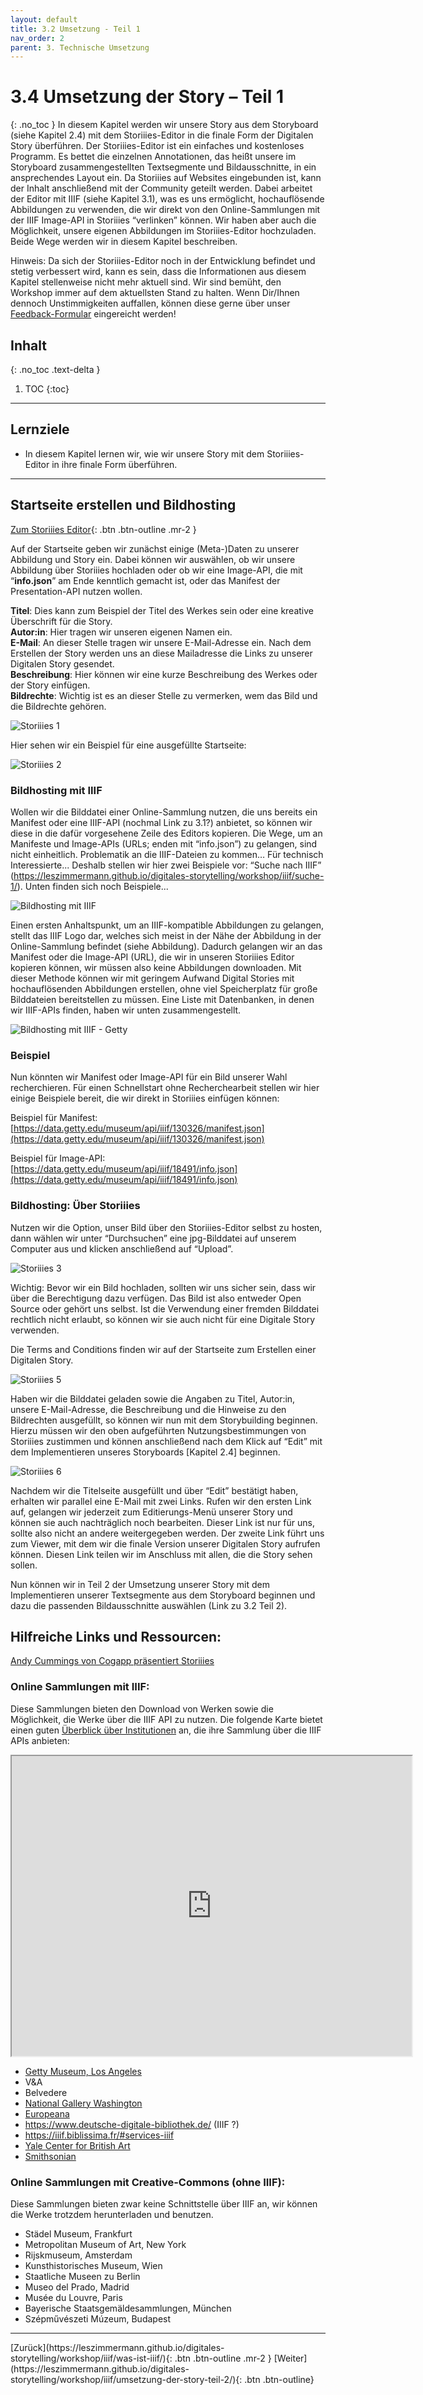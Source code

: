 ```yaml
---
layout: default
title: 3.2 Umsetzung - Teil 1
nav_order: 2
parent: 3. Technische Umsetzung
---
```

# 3.4 Umsetzung der Story – Teil 1
{: .no_toc }
In diesem Kapitel werden wir unsere Story aus dem Storyboard (siehe Kapitel 2.4) mit dem Storiiies-Editor in die finale Form der Digitalen Story überführen. Der Storiiies-Editor ist ein einfaches und kostenloses Programm. Es bettet die einzelnen Annotationen, das heißt unsere im Storyboard zusammengestellten Textsegmente und Bildausschnitte, in ein ansprechendes Layout ein. Da Storiiies auf Websites eingebunden ist, kann der Inhalt anschließend mit der Community geteilt werden. Dabei arbeitet der Editor mit IIIF (siehe Kapitel 3.1), was es uns ermöglicht, hochauflösende Abbildungen zu verwenden, die wir direkt von den Online-Sammlungen mit der IIIF Image-API in Storiiies “verlinken” können. Wir haben aber auch die Möglichkeit, unsere eigenen Abbildungen im Storiiies-Editor hochzuladen. Beide Wege werden wir in diesem Kapitel beschreiben.

Hinweis: Da sich der Storiiies-Editor noch in der Entwicklung befindet und stetig verbessert wird, kann es sein, dass die Informationen aus diesem Kapitel stellenweise nicht mehr aktuell sind. Wir sind bemüht, den Workshop immer auf dem aktuellsten Stand zu halten. Wenn Dir/Ihnen dennoch Unstimmigkeiten auffallen, können diese gerne über unser [Feedback-Formular](https://leszimmermann.github.io/digitales-storytelling/feedback/) eingereicht werden!

## Inhalt
{: .no_toc .text-delta }

1. TOC
{:toc}

---

## Lernziele
- In diesem Kapitel lernen wir, wie wir unsere Story mit dem Storiiies-Editor in ihre finale Form überführen.

---

## Startseite erstellen und Bildhosting

[Zum Storiiies Editor](https://storiiies-editor.cogapp.com/){: .btn .btn-outline .mr-2 }

Auf der Startseite geben wir zunächst einige (Meta-)Daten zu unserer Abbildung und Story ein. Dabei können wir auswählen, ob wir unsere Abbildung über Storiiies hochladen oder ob wir eine Image-API, die mit “__info.json__” am Ende kenntlich gemacht ist, oder das Manifest der Presentation-API nutzen wollen.

__Titel__: Dies kann zum Beispiel der Titel des Werkes sein oder eine kreative Überschrift für die Story.  
__Autor:in__: Hier tragen wir unseren eigenen Namen ein.  
__E-Mail__: An dieser Stelle tragen wir unsere E-Mail-Adresse ein. Nach dem Erstellen der Story werden uns an diese Mailadresse die Links zu unserer Digitalen Story gesendet.    
__Beschreibung__:  Hier können wir eine kurze Beschreibung des Werkes oder der Story  einfügen.  
__Bildrechte__: Wichtig ist es an dieser Stelle zu vermerken, wem das Bild und die Bildrechte gehören.  

![Storiiies 1](https://cdn.lesliepzimmermann.de/storytelling/3-4/1_Diadem_Storiiies.jpg)

Hier sehen wir ein Beispiel für eine ausgefüllte Startseite:

![Storiiies 2](https://cdn.lesliepzimmermann.de/storytelling/3-4/2_Diadem_Storiiies.jpg)

### Bildhosting mit IIIF
Wollen wir die Bilddatei einer Online-Sammlung nutzen, die uns bereits ein Manifest oder eine IIIF-API (nochmal Link zu 3.1?) anbietet, so können wir diese in die dafür vorgesehene Zeile des Editors kopieren.
Die Wege, um an Manifeste und Image-APIs (URLs; enden mit “info.json”) zu gelangen, sind nicht einheitlich. Problematik an die IIIF-Dateien zu kommen… Für technisch Interessierte... Deshalb stellen wir hier zwei Beispiele vor: “Suche nach IIIF” (https://leszimmermann.github.io/digitales-storytelling/workshop/iiif/suche-1/). Unten finden sich noch Beispiele...

![Bildhosting mit IIIF](https://cdn.lesliepzimmermann.de/storytelling/Screenshot_04.jpg)

Einen ersten Anhaltspunkt, um an IIIF-kompatible Abbildungen zu gelangen, stellt das IIIF Logo dar, welches sich meist in der Nähe der Abbildung in der Online-Sammlung befindet (siehe Abbildung). Dadurch gelangen wir an das Manifest oder die Image-API (URL), die wir in unseren Storiiies Editor kopieren können, wir müssen also keine Abbildungen downloaden. Mit dieser Methode können wir mit geringem Aufwand Digital Stories mit hochauflösenden Abbildungen erstellen, ohne viel Speicherplatz für große Bilddateien bereitstellen zu müssen. Eine Liste mit Datenbanken, in denen wir IIIF-APIs finden, haben wir unten zusammengestellt.

![Bildhosting mit IIIF - Getty](https://cdn.lesliepzimmermann.de/storytelling/2-2-1_Getty-2.jpg)

### Beispiel
Nun könnten wir Manifest oder Image-API für ein Bild unserer Wahl recherchieren. Für einen Schnellstart ohne Recherchearbeit stellen wir hier einige Beispiele bereit, die wir direkt in Storiiies einfügen können:  

Beispiel für Manifest:
[https://data.getty.edu/museum/api/iiif/130326/manifest.json](https://data.getty.edu/museum/api/iiif/130326/manifest.json) 

Beispiel für Image-API:
[https://data.getty.edu/museum/api/iiif/18491/info.json](https://data.getty.edu/museum/api/iiif/18491/info.json)

### Bildhosting: Über Storiiies
Nutzen wir die Option, unser Bild über den Storiiies-Editor selbst zu hosten, dann wählen wir unter “Durchsuchen” eine jpg-Bilddatei auf unserem Computer aus und klicken anschließend auf “Upload”.

![Storiiies 3](https://cdn.lesliepzimmermann.de/storytelling/3-4/3_Diadem_Storiiies.jpg)

Wichtig: Bevor wir ein Bild hochladen, sollten wir uns sicher sein, dass wir über die Berechtigung dazu verfügen. Das Bild ist also entweder Open Source oder gehört uns selbst. Ist die Verwendung einer fremden Bilddatei rechtlich nicht erlaubt, so können wir sie auch nicht für eine Digitale Story verwenden.

Die Terms and Conditions finden wir auf der Startseite zum Erstellen einer Digitalen Story.

![Storiiies 5](https://cdn.lesliepzimmermann.de/storytelling/3-4/5_Diadem_Storiiies.jpg)

Haben wir die Bilddatei geladen sowie die Angaben zu Titel, Autor:in, unsere E-Mail-Adresse, die Beschreibung und die Hinweise zu den Bildrechten ausgefüllt, so können wir nun mit dem Storybuilding beginnen. Hierzu müssen wir den oben aufgeführten Nutzungsbestimmungen von Storiiies zustimmen und können anschließend nach dem Klick auf “Edit” mit dem Implementieren unseres Storyboards [Kapitel 2.4] beginnen.

![Storiiies 6](https://cdn.lesliepzimmermann.de/storytelling/3-4/6_Diadem_Storiiies.jpg)

Nachdem wir die Titelseite ausgefüllt und über “Edit” bestätigt haben, erhalten wir parallel eine E-Mail mit zwei Links. Rufen wir den ersten Link auf, gelangen wir jederzeit zum Editierungs-Menü unserer Story und können sie auch nachträglich noch bearbeiten. Dieser Link ist nur für uns, sollte also nicht an andere weitergegeben werden.
Der zweite Link führt uns zum Viewer, mit dem wir die finale Version unserer Digitalen Story aufrufen können. Diesen Link teilen wir im Anschluss mit allen, die die Story sehen sollen.

Nun können wir in Teil 2 der Umsetzung unserer Story mit dem Implementieren unserer Textsegmente aus dem Storyboard beginnen und dazu die passenden Bildausschnitte auswählen (Link zu 3.2 Teil 2).

## Hilfreiche Links und Ressourcen:
[Andy Cummings von Cogapp präsentiert Storiiies](https://youtu.be/u4GC9ULypls)

### Online Sammlungen mit IIIF:
Diese Sammlungen bieten den Download von Werken sowie die Möglichkeit, die Werke über die IIIF API zu nutzen.
Die folgende Karte bietet einen guten [Überblick über Institutionen](https://www.google.com/maps/d/viewer?mid=1faJRKJpj2Vau__RDwt8af040x0GTVozp&ll) an, die ihre Sammlung über die IIIF APIs anbieten:

<iframe src="https://www.google.com/maps/d/embed?mid=1faJRKJpj2Vau__RDwt8af040x0GTVozp" width="640" height="480"></iframe>

- [Getty Museum, Los Angeles](http://www.getty.edu/art/collection/)
- V&A
- Belvedere
- [National Gallery Washington](https://www.nga.gov/collection.html)
- [Europeana](https://www.europeana.eu/en/search?query=sv_dcterms_conformsTo%3A%2aiiif%2a&view=grid)
- https://www.deutsche-digitale-bibliothek.de/ (IIIF ?)
- https://iiif.biblissima.fr/#services-iiif
- [Yale Center for British Art](https://britishart.yale.edu/collections/using-collections/online-)
- [Smithsonian](https://www.si.edu/learn-explore)

### Online Sammlungen mit Creative-Commons (ohne IIIF):
Diese Sammlungen bieten zwar keine Schnittstelle über IIIF an, wir können die Werke trotzdem herunterladen und benutzen.
- Städel Museum, Frankfurt
- Metropolitan Museum of Art, New York
- Rijskmuseum, Amsterdam
- Kunsthistorisches Museum, Wien
- Staatliche Museen zu Berlin
- Museo del Prado, Madrid
- Musée du Louvre, Paris
- Bayerische Staatsgemäldesammlungen, München
- Szépművészeti Múzeum, Budapest

---

<span class="fs-8">
[Zurück](https://leszimmermann.github.io/digitales-storytelling/workshop/iiif/was-ist-iiif/){: .btn .btn-outline .mr-2 }
</span>
<span class="fs-8">
[Weiter](https://leszimmermann.github.io/digitales-storytelling/workshop/iiif/umsetzung-der-story-teil-2/){: .btn .btn-outline}
</span>